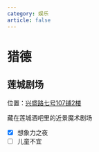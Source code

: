 ```yaml
---
category: 娱乐
article: false
---
```


# 猎德

## 莲城剧场

<span class="icon iconfont icon-locate"></span> 位置：<a href="https://ditu.amap.com/place/B0FFHBYPRP" target="_blank">兴盛路七号107铺2楼</a>

藏在莲城酒吧里的近景魔术剧场

- [x] 想象力之夜
- [ ] 儿童不宜